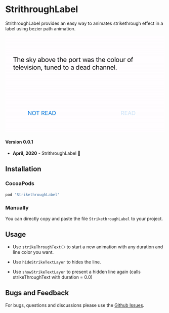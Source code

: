 # StrithroughLabel
StrithroughLabel provides an easy way to animates strikethrough effect in a label using bezier path animation.

![](Resources/demo.gif)

#### Version 0.0.1
- **April, 2020** - StrithroughLabel 🥳

## Installation
###  CocoaPods

```ruby
pod 'StrikethroughLabel'
```

###  Manually
You can directly copy and paste the file `StrikethroughLabel` to your project.

## Usage

- Use `strikeThroughText()` to start a new animation with any duration and line color you want.

- Use `hideStrikeTextLayer` to hides the line.

- Use `showStrikeTextLayer` to present a hidden line again (calls strikeThroughText with duration = 0.0)

## Bugs and Feedback
For bugs, questions and discussions please use the [Github Issues](https://github.com/chrsp/StrikethroughLabel/issues).


